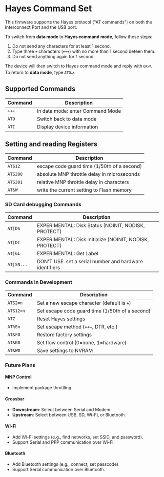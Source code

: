 # Hayes Command Set

This firmware supports the Hayes protocol ("AT commands") on both the Interconnect Port and the USB port.

To switch from **data mode** to **Hayes command mode**, follow these steps:
1. Do not send any characters for at least 1 second.
2. Type three `+` characters (`+++`) with no more than 1 second beteen them.
3. Do not send anything again for 1 second.

The device will then switch to Hayes command mode and reply with `OK⮐`.  
To return to **data mode**, type `ATO⮐`.

## Supported Commands

| Command | Description                          |
|---------|--------------------------------------|
| `+++`   | In data mode: enter Command Mode     |
| `ATO`   | Switch back to data mode             |
| `ATI`   | Display device information           |

## Setting and reading Registers

| Command  | Description                                 |
|----------|---------------------------------------------|
| `ATS12`  | escape code guard time (1/50th of a second) |
| `ATS300` | absolute MNP throttle delay in microseconds |
| `ATS301` | relative MNP throttle delay in characters   |
| `AT&W`   | write the current setting to Flash memory   |


### SD Card debugging Commands

| Command    | Description                                             |
|------------|---------------------------------------------------------|
| `AT[DS`    | EXPERIMENTAL: Disk Status (NOINIT, NODISK, PROTECT)     |
| `AT[DI`    | EXPERIMENTAL: Disk Initialize (NOINIT, NODISK, PROTECT) |
| `AT[GL`    | EXPERIMENTAL: Get Label                                 |
| `AT[SN...` | DON'T USE: set a serial number and hardware identifiers |

### Commands in Development

| Command    | Description                                      |
|------------|--------------------------------------------------|
| `ATS2=n`   | Set a new escape character (default is `+`)      |
| `ATS12=n`  | Set escape code guard time (1/50th of a second)  |
| `ATZ`      | Reset Hayes settings                             |
| `AT%En`    | Set escape method (`+++`, DTR, etc.)             |
| `AT&F0`    | Restore factory settings                         |
| `AT&K0`    | Set flow control (0=none, 1=hardware)            |
| `AT&W0`    | Save settings to NVRAM                           |

### Future Plans

#### MNP Control
- Implement package throttling.

#### Crossbar
- **Downstream**: Select between Serial and Modem.
- **Upstream**: Select between USB, SD, Wi-Fi, or Bluetooth.

#### Wi-Fi
- Add Wi-Fi settings (e.g., find networks, set SSID, and password).
- Support Serial and PPP communication over Wi-Fi.

#### Bluetooth
- Add Bluetooth settings (e.g., connect, set passcode).
- Support Serial communication over Bluetooth.


